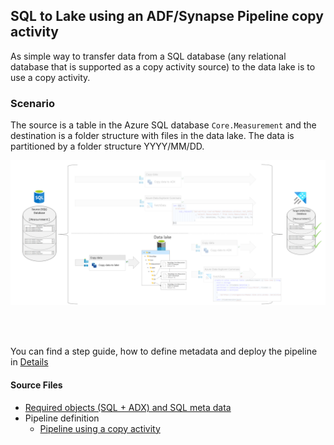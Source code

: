 ## SQL to Lake using an ADF/Synapse Pipeline copy activity

As simple way to transfer data from a SQL database (any relational database that is supported as a copy activity source) to the data lake is to use a copy activity.
<br>

### Scenario

The source is a table in the Azure SQL database `Core.Measurement` and the destination is a folder structure with files in the data lake. The data is partitioned by a folder structure YYYY/MM/DD.

![Senario Overview](./../../../doc/assets/sql-to-adx/SMDT_SQLtoLakeScenario.png)

<br>
<br>

You can find a step guide, how to define metadata and deploy the pipeline in [Details](./../../transfer/ToADX/10SQLToADXCopy.md)

#### Source Files
 * [Required objects (SQL + ADX) and SQL meta data](./../../../sqldb/SDMT_DB/ScriptToGenerateMetaTestData/ToLake/SQLToLakeMultipleFileToADX.sql)
 * Pipeline definition 
   * [Pipeline using a copy activity](./../../../pipeline/toLake/SDMT-SQL-Lake.json)
   

